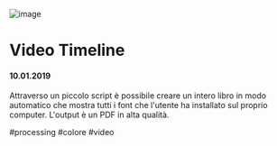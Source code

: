 ![image](https://github.com/KeremTurkyilmaz/TypeMismatchSketches/blob/master/Video%20Timeline/image/Timeline.png)

# Video Timeline

#### 10.01.2019

Attraverso un piccolo script è possibile creare un intero libro in modo automatico che mostra tutti i font che l'utente ha installato sul proprio computer. L'output è un PDF in alta qualità.

\#processing \#colore \#video
